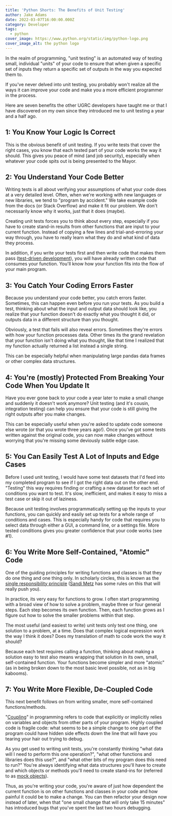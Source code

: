```yaml
---
title: 'Python Shorts: The Benefits of Unit Testing'
author: Jake Adams
date: 2022-03-07T16:00:00.000Z
category: Developer
tags:
  - python
cover_image: https://www.python.org/static/img/python-logo.png
cover_image_alt: the python logo
---
```


In the realm of programming, "unit testing" is an automated way of testing small, individual "units" of your code to ensure that when given a specific set of inputs they return a specific set of outputs in the way you expected them to.

If you've never delved into unit testing, you probably won't realize all the ways it can improve your code and make you a more efficient programmer in the process.

Here are seven benefits the other UGRC developers have taught me or that I have discovered on my own since they introduced me to unit testing a year and a half ago.

## 1: You Know Your Logic Is Correct

This is the obvious benefit of unit testing. If you write tests that cover the right cases, you know that each tested part of your code works the way it should. This gives you peace of mind (and job security), especially when whatever your code spits out is being presented to the Mayor.

## 2: You Understand Your Code Better

Writing tests is all about verifying your assumptions of what your code does at a very detailed level. Often, when we're working with new languages or new libraries, we tend to "program by accident." We take example code from the docs (or Stack Overflow) and make it fit our problem. We don't necessarily know why it works, just that it does (maybe).

Creating unit tests forces you to think about every step, especially if you have to create stand-in results from other functions that are input to your current function. Instead of copying a few lines and trial-and-erroring your way through, you have to really learn what they do and what kind of data they process.

In addition, if you write your tests first and then write code that makes them pass ([test-driven development](https://en.wikipedia.org/wiki/Test-driven_development)), you will have already written code that consumes your function. You'll know how your function fits into the flow of your main program.

## 3: You Catch Your Coding Errors Faster

Because you understand your code better, you catch errors faster. Sometimes, this can happen even before you run your tests. As you build a test, thinking about what the input and output data should look like, you realize that your function doesn't do exactly what you thought it did, or outputs data in a different structure than you thought.

Obviously, a test that fails will also reveal errors. Sometimes they're errors with how your function processes data. Other times its the grand revelation that your function isn't doing what you thought, like that time I realized that my function actually returned a list instead a single string.

This can be especially helpful when manipulating large pandas data frames or other complex data structures.

## 4: You're (mostly) Protected From Breaking Your Code When You Update It

Have you ever gone back to your code a year later to make a small change and suddenly it doesn't work anymore? Unit testing (and it's cousin, integration testing) can help you ensure that your code is still giving the right outputs after you make changes.

This can be especially useful when you're asked to update code someone else wrote (or that you wrote three years ago!). Once you've got some tests written against the original code, you can now make changes without worrying that you're missing some deviously subtle edge case.

## 5: You Can Easily Test A Lot of Inputs and Edge Cases

Before I used unit testing, I would have some test datasets that I'd feed into my completed program to see if I got the right data out on the other end. "Testing" this way requires finding or crafting a new dataset for each set of conditions you want to test. It's slow, inefficient, and makes it easy to miss a test case or skip it out of laziness.

Because unit testing involves programmatically setting up the inputs to your functions, you can quickly and easily set up tests for a whole range of conditions and cases. This is especially handy for code that requires you to select data through either a GUI, a command line, or a settings file. More tested conditions gives you greater confidence that your code works (see #1).

## 6: You Write More Self-Contained, "Atomic" Code

One of the guiding principles for writing functions and classes is that they do one thing and one thing only. In scholarly circles, this is known as the [single responsibility principle](https://en.wikipedia.org/wiki/Single-responsibility_principle) ([Sandi Metz](https://youtu.be/npOGOmkxuio?t=478) has some rules on this that will really push you).

In practice, its very easy for functions to grow. I often start programming with a broad view of how to solve a problem, maybe three or four general steps. Each step becomes its own function. Then, each function grows as I figure out how to solve the smaller problems within that step.

The most useful (and easiest to write) unit tests only test one thing, one solution to a problem, at a time. Does that complex logical expression work the way I think it does? Does my translation of math to code work the way it should?

Because each test requires calling a function, thinking about making a solution easy to test also means wrapping that solution in its own, small, self-contained function. Your functions become simpler and more "atomic" (as in being broken down to the most basic level possible, not as in big kabooms).

## 7: You Write More Flexible, De-Coupled Code

This next benefit follows on from writing smaller, more self-contained functions/methods.

"[Coupling](<https://en.wikipedia.org/wiki/Coupling_(computer_programming)>)" in programming refers to code that explicitly or implicitly relies on variables and objects from other parts of your program. Highly coupled code is fragile code: what seems to be a simple change to one part of the program could have hidden side effects down the line that will have you tearing your hair out trying to debug.

As you get used to writing unit tests, you're constantly thinking "what data will I need to perform this one operation?", "what other functions and libraries does this use?", and "what other bits of my program does this need to run?" You're always identifying what data structures you'll have to create and which objects or methods you'll need to create stand-ins for (referred to as [mock objects](https://en.wikipedia.org/wiki/Mock_object)).

Thus, as you're writing your code, you're aware of just how dependent the current function is on other functions and classes in your code and how painful it could be to make a change. You can then refactor your design now instead of later, when that "one small change that will only take 15 minutes" has introduced bugs that you've spent the last two hours debugging.

